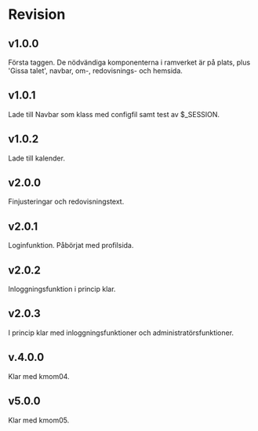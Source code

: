 Revision
==========

v1.0.0
---------
Första taggen. De nödvändiga komponenterna i ramverket är på plats, plus 'Gissa talet', navbar, om-, redovisnings- och hemsida.

v1.0.1
---------
Lade till Navbar som klass med configfil samt test av $_SESSION.

v1.0.2
---------
Lade till kalender.

v2.0.0
--------
Finjusteringar och redovisningstext.

v2.0.1
--------
Loginfunktion. Påbörjat med profilsida.

v2.0.2
--------
Inloggningsfunktion i princip klar.

v2.0.3
--------
I princip klar med inloggningsfunktioner och administratörsfunktioner.

v.4.0.0
--------
Klar med kmom04.

v5.0.0
----------
Klar med kmom05.
